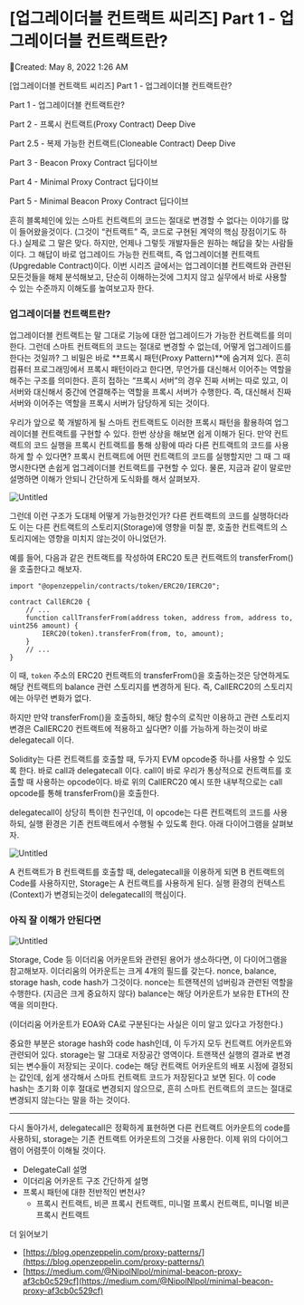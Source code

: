 # [업그레이더블 컨트랙트 씨리즈] Part 1 - 업그레이더블 컨트랙트란?

Created: May 8, 2022 1:26 AM

[업그레이더블 컨트랙트 씨리즈] Part 1 - 업그레이더블 컨트랙트란?

Part 1 - 업그레이더블 컨트랙트란?

Part 2 - 프록시 컨트랙트(Proxy Contract) Deep Dive

Part 2.5 - 복제 가능한 컨트랙트(Cloneable Contract) Deep Dive

Part 3 - Beacon Proxy Contract 딥다이브

Part 4 - Minimal Proxy Contract 딥다이브

Part 5 - Minimal Beacon Proxy Contract 딥다이브

흔히 블록체인에 있는 스마트 컨트랙트의 코드는 절대로 변경할 수 없다는 이야기를 많이 들어왔을것이다. (그것이 “컨트랙트” 즉, 코드로 구현된 계약의 핵심 장점이기도 하다.) 실제로 그 말은 맞다. 하지만, 언제나 그렇듯 개발자들은 원하는 해답을 찾는 사람들이다. 그 해답이 바로 업그레이드 가능한 컨트랙트, 즉 업그레이더블 컨트랙트(Upgredable Contract)이다. 이번 시리즈 글에서는 업그레이더블 컨트랙트와 관련된 모든것들을 해체 분석해보고, 단순히 이해하는것에 그치지 않고 실무에서 바로 사용할 수 있는 수준까지 이해도를 높여보고자 한다.

### 업그레이더블 컨트랙트란?

업그레이더블 컨트랙트는 말 그대로 기능에 대한 업그레이드가 가능한 컨트랙트를 의미한다. 그런데 스마트 컨트랙트의 코드는 절대로 변경할 수 없는데, 어떻게 업그레이드를 한다는 것일까? 그 비밀은 바로 **프록시 패턴(Proxy Pattern)**에 숨겨져 있다. 흔히 컴퓨터 프로그래밍에서 프록시 패턴이라고 한다면, 무언가를 대신해서 이어주는 역할을 해주는 구조를 의미한다. 흔히 접하는 “프록시 서버”의 경우 진짜 서버는 따로 있고, 이 서버와 대신해서 중간에 연결해주는 역할을 프록시 서버가 수행한다. 즉, 대신해서 진짜 서버와 이어주는 역할을 프록시 서버가 담당하게 되는 것이다.

우리가 앞으로 쭉 개발하게 될 스마트 컨트랙트도 이러한 프록시 패턴을 활용하여 업그레이더블 컨트랙트를 구현할 수 있다. 한번 상상을 해보면 쉽게 이해가 된다. 만약 컨트랙트의 코드 실행을 프록시 컨트랙트를 통해 상황에 따라 다른 컨트랙트의 코드를 사용하게 할 수 있다면? 프록시 컨트랙트에 어떤 컨트랙트의 코드를 실행할지만 그 때 그 때 명시한다면 손쉽게 업그레이더블 컨트랙트를 구현할 수 있다. 물론, 지금과 같이 말로만 설명하면 이해가 안되니 간단하게 도식화를 해서 살펴보자.

![Untitled](%5B%E1%84%8B%E1%85%A5%E1%86%B8%E1%84%80%E1%85%B3%E1%84%85%E1%85%A6%E1%84%8B%E1%85%B5%E1%84%83%E1%85%A5%E1%84%87%E1%85%B3%E1%86%AF%20%E1%84%8F%E1%85%A5%E1%86%AB%E1%84%90%E1%85%B3%E1%84%85%E1%85%A2%E1%86%A8%E1%84%90%E1%85%B3%20%E1%84%8A%E1%85%B5%E1%84%85%E1%85%B5%E1%84%8C%E1%85%B3%5D%20Part%201%20-%20%E1%84%8B%E1%85%A5%E1%86%B8%E1%84%80%E1%85%B3%E1%84%85%2064daf0dbdbc549048a5d6acb40e86c15/Untitled.png)

그런데 이런 구조가 도대체 어떻게 가능한것인가? 다른 컨트랙트의 코드를 실행하더라도 이는 다른 컨트랙트의 스토리지(Storage)에 영향을 미칠 뿐, 호출한 컨트랙트의 스토리지에는 영향을 미치지 않는것이 아니었던가.

예를 들어, 다음과 같은 컨트랙트를 작성하여 ERC20 토큰 컨트랙트의 transferFrom()을 호출한다고 해보자. 

```solidity
import "@openzeppelin/contracts/token/ERC20/IERC20";

contract CallERC20 {
	// ...
	function callTransferFrom(address token, address from, address to, uint256 amount) {
		IERC20(token).transferFrom(from, to, amount);
	}	
	// ...
}
```

이 때, `token` 주소의 ERC20 컨트랙트의 transferFrom()을 호출하는것은 당연하게도 해당 컨트랙트의 balance 관련 스토리지를 변경하게 된다. 즉, CallERC20의 스토리지에는 아무런 변화가 없다. 

하지만 만약 transferFrom()을 호출하되, 해당 함수의 로직만 이용하고 관련 스토리지 변경은 CallERC20 컨트랙트에 적용하고 싶다면? 이를 가능하게 하는것이 바로 delegatecall 이다.

Solidity는 다른 컨트랙트를 호출할 때, 두가지 EVM opcode중 하나를 사용할 수 있도록 한다. 바로 call과 delegatecall 이다. call이 바로 우리가 통상적으로 컨트랙트를 호출할 때 사용하는 opcode이다. 바로 위의 CallERC20 예시 또한 내부적으로는 call opcode를 통해 transferFrom()을 호출한다.

delegatecall이 상당히 특이한 친구인데, 이 opcode는 다른 컨트랙트의 코드를 사용하되, 실행 환경은 기존 컨트랙트에서 수행될 수 있도록 한다. 아래 다이어그램을 살펴보자.

![Untitled](%5B%E1%84%8B%E1%85%A5%E1%86%B8%E1%84%80%E1%85%B3%E1%84%85%E1%85%A6%E1%84%8B%E1%85%B5%E1%84%83%E1%85%A5%E1%84%87%E1%85%B3%E1%86%AF%20%E1%84%8F%E1%85%A5%E1%86%AB%E1%84%90%E1%85%B3%E1%84%85%E1%85%A2%E1%86%A8%E1%84%90%E1%85%B3%20%E1%84%8A%E1%85%B5%E1%84%85%E1%85%B5%E1%84%8C%E1%85%B3%5D%20Part%201%20-%20%E1%84%8B%E1%85%A5%E1%86%B8%E1%84%80%E1%85%B3%E1%84%85%2064daf0dbdbc549048a5d6acb40e86c15/Untitled%201.png)

A 컨트랙트가 B 컨트랙트를 호출할 때, delegatecall을 이용하게 되면 B 컨트랙트의 Code를 사용하지만, Storage는 A 컨트랙트를 사용하게 된다. 실행 환경의 컨텍스트(Context)가 변경되는것이 delegatecall의 핵심이다.

### 아직 잘 이해가 안된다면

![Untitled](%5B%E1%84%8B%E1%85%A5%E1%86%B8%E1%84%80%E1%85%B3%E1%84%85%E1%85%A6%E1%84%8B%E1%85%B5%E1%84%83%E1%85%A5%E1%84%87%E1%85%B3%E1%86%AF%20%E1%84%8F%E1%85%A5%E1%86%AB%E1%84%90%E1%85%B3%E1%84%85%E1%85%A2%E1%86%A8%E1%84%90%E1%85%B3%20%E1%84%8A%E1%85%B5%E1%84%85%E1%85%B5%E1%84%8C%E1%85%B3%5D%20Part%201%20-%20%E1%84%8B%E1%85%A5%E1%86%B8%E1%84%80%E1%85%B3%E1%84%85%2064daf0dbdbc549048a5d6acb40e86c15/Untitled%202.png)

Storage, Code 등 이더리움 어카운트와 관련된 용어가 생소하다면, 이 다이어그램을 참고해보자. 이더리움의 어카운트는 크게 4개의 필드를 갖는다. nonce, balance, storage hash, code hash가 그것이다. nonce는 트랜잭션의 넘버링과 관련된 역할을 수행한다. (지금은 크게 중요하지 않다) balance는 해당 어카운트가 보유한 ETH의 잔액을 의미한다. 

(이더리움 어카운트가 EOA와 CA로 구분된다는 사실은 이미 알고 있다고 가정한다.)

중요한 부분은 storage hash와 code hash인데, 이 두가지 모두 컨트랙트 어카운트와 관련되어 있다. storage는 말 그대로 저장공간 영역이다. 트랜잭션 실행의 결과로 변경되는 변수들이 저장되는 곳이다. code는 해당 컨트랙트 어카운트의 배포 시점에 결정되는 값인데, 쉽게 생각해서 스마트 컨트랙트 코드가 저장된다고 보면 된다. 이 code hash는 초기화 이후 절대로 변경되지 않으므로, 흔히 스마트 컨트랙트의 코드는 절대로 변경되지 않는다는 말을 하는 것이다.

---

다시 돌아가서, delegatecall은 정확하게 표현하면 다른 컨트랙트 어카운트의 code를 사용하되, storage는 기존 컨트랙트 어카운트의 그것을 사용한다. 이제 위의 다이어그램이 어렴풋이 이해될 것이다.

- DelegateCall 설명
- 이더리움 어카운트 구조 간단하게 설명
- 프록시 패턴에 대한 전반적인 변천사?
    - 프록시 컨트랙트, 비콘 프록시 컨트랙트, 미니멀 프록시 컨트랙트, 미니멀 비콘 프록시 컨트랙트
    

더 읽어보기

- [https://blog.openzeppelin.com/proxy-patterns/](https://blog.openzeppelin.com/proxy-patterns/)
- [https://medium.com/@NipolNIpol/minimal-beacon-proxy-af3cb0c529cf](https://medium.com/@NipolNIpol/minimal-beacon-proxy-af3cb0c529cf)